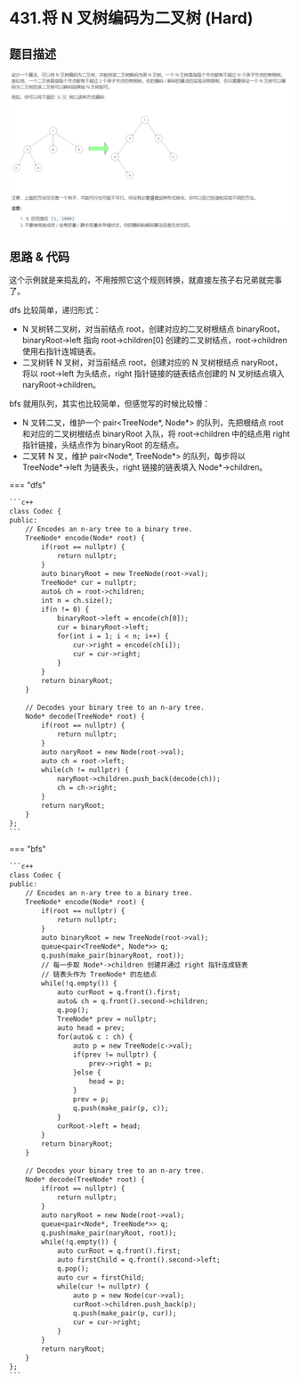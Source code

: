 # 431.将 N 叉树编码为二叉树 (Hard)

## 题目描述

![](431.png)

## 思路 & 代码

这个示例就是来捣乱的，不用按照它这个规则转换，就直接左孩子右兄弟就完事了。

dfs 比较简单，递归形式：

- N 叉树转二叉树，对当前结点 root，创建对应的二叉树根结点 binaryRoot，binaryRoot->left 指向 root->children[0] 创建的二叉树结点，root->children 使用右指针连城链表。
- 二叉树转 N 叉树，对当前结点 root，创建对应的 N 叉树根结点 naryRoot，将以 root->left 为头结点，right 指针链接的链表结点创建的 N 叉树结点填入 naryRoot->children。

bfs 就用队列，其实也比较简单，但感觉写的时候比较懵：

- N 叉转二叉，维护一个 pair<TreeNode*, Node*> 的队列，先把根结点 root 和对应的二叉树根结点 binaryRoot 入队，将 root->children 中的结点用 right 指针链接，头结点作为 binaryRoot 的左结点。
- 二叉转 N 叉，维护 pair<Node*, TreeNode*> 的队列，每步将以 TreeNode*->left 为链表头，right 链接的链表填入 Node*->children。

=== "dfs"

    ```c++
    class Codec {
    public:
        // Encodes an n-ary tree to a binary tree.
        TreeNode* encode(Node* root) {
            if(root == nullptr) {
                return nullptr;
            }
            auto binaryRoot = new TreeNode(root->val);
            TreeNode* cur = nullptr;
            auto& ch = root->children;
            int n = ch.size();
            if(n != 0) {
                binaryRoot->left = encode(ch[0]);
                cur = binaryRoot->left;
                for(int i = 1; i < n; i++) {
                    cur->right = encode(ch[i]);
                    cur = cur->right;
                }
            }
            return binaryRoot;
        }
    	
        // Decodes your binary tree to an n-ary tree.
        Node* decode(TreeNode* root) {
            if(root == nullptr) {
                return nullptr;
            }
            auto naryRoot = new Node(root->val);
            auto ch = root->left;
            while(ch != nullptr) {
                naryRoot->children.push_back(decode(ch));
                ch = ch->right;
            }
            return naryRoot;
        }
    };
    ```
    
=== "bfs"

    ```c++
    class Codec {
    public:
        // Encodes an n-ary tree to a binary tree.
        TreeNode* encode(Node* root) {
            if(root == nullptr) {
                return nullptr;
            }
            auto binaryRoot = new TreeNode(root->val);
            queue<pair<TreeNode*, Node*>> q;
            q.push(make_pair(binaryRoot, root));
            // 每一步取 Node*->children 创建并通过 right 指针连成链表
            // 链表头作为 TreeNode* 的左结点
            while(!q.empty()) {
                auto curRoot = q.front().first;
                auto& ch = q.front().second->children;
                q.pop();
                TreeNode* prev = nullptr;
                auto head = prev;
                for(auto& c : ch) {
                    auto p = new TreeNode(c->val);
                    if(prev != nullptr) {
                        prev->right = p;
                    }else {
                        head = p;
                    }
                    prev = p;
                    q.push(make_pair(p, c));
                }
                curRoot->left = head;
            }
            return binaryRoot;
        }
    	
        // Decodes your binary tree to an n-ary tree.
        Node* decode(TreeNode* root) {
            if(root == nullptr) {
                return nullptr;
            }
            auto naryRoot = new Node(root->val);
            queue<pair<Node*, TreeNode*>> q;
            q.push(make_pair(naryRoot, root));
            while(!q.empty()) {
                auto curRoot = q.front().first;
                auto firstChild = q.front().second->left;
                q.pop();
                auto cur = firstChild;
                while(cur != nullptr) {
                    auto p = new Node(cur->val);
                    curRoot->children.push_back(p);
                    q.push(make_pair(p, cur));
                    cur = cur->right;
                }
            }
            return naryRoot;
        }
    };
    ```